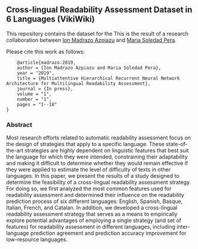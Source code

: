 ## Cross-lingual Readability Assessment Dataset in 6 Languages (VikiWiki)
This repository contains the dataset for the This is the result of a research collaboration between [Ion Madrazo Azpiazu](https://ionmadrazo.github.io/) and [Maria Soledad Pera](https://solepera.github.io/).

Please cite this work as follows:

```
    @article{madrazo:2019,
	author = {Ion Madrazo Azpiazu and Maria Soledad Pera},
	year = "2019",
	title = {Multiattentive Hierarchical Recurrent Neural Network Architecture for Multilingual Readability Assessment},
	journal = {In press},
	volume = "1",
	number = "1",
	pages = "1--18"
}
```

### Abstract

Most research efforts related to automatic readability assessment focus on the design of strategies that apply to a specific language. These state-of-the-art strategies are highly dependent on linguistic features that best suit the language for which they were intended, constraining their adaptability and making it difficult to determine whether they would remain effective if they were applied to estimate the level of difficulty of texts in other languages. In this paper, we present the results of a study designed to determine the feasibility of a cross-lingual readability assessment strategy. For doing so, we first analyzed the most common features used for readability assessment and determined their influence on the readability prediction process of six different languages:  English, Spanish, Basque, Italian, French, and Catalan. In addition, we developed a cross-lingual readability assessment strategy that serves as a means to empirically explore potential advantages of employing a single strategy (and set of features) for readability assessment in different languages, including inter-language prediction agreement and prediction accuracy improvement for low-resource languages.
